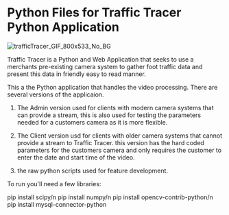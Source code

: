 # Python Files for Traffic Tracer Python Application

![trafficTracer_GIF_800x533_No_BG](https://user-images.githubusercontent.com/48838759/97059888-a5e3dd00-1546-11eb-9cd8-d918441185c0.gif)

Traffic Tracer is a Python and Web Application that seeks to use a merchants pre-existing camera system to gather foot traffic data and present this data in friendly easy to read manner.

This a the Python application that handles the video processing. 
There are several versions of the applicaion. 
  
  1. The Admin version used for clients with modern camera systems that can provide a stream, this is also used for testing the parameters needed for a customers camera       as it is more flexible.
  
  2. The Client version usd for clients with older camera systems that cannot provide a stream to Traffic Tracer. this version has the hard coded parameters for the customers camera and only requires the customer to enter the date and start time of the video. 
  
  3. the raw python scripts used for feature development.

To run you'll need a few libraries:

pip install scipy/n
pip install numpy/n
pip install opencv-contrib-python/n
pip install mysql-connector-python
